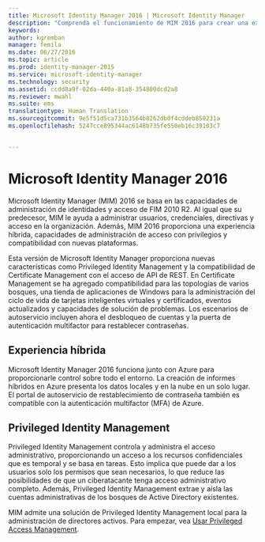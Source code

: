 ```yaml
---
title: Microsoft Identity Manager 2016 | Microsoft Identity Manager
description: "Comprenda el funcionamiento de MIM 2016 para crear una experiencia de administración de identidades más segura y más cómoda en la nube y en ubicaciones locales."
keywords: 
author: kgremban
manager: femila
ms.date: 06/27/2016
ms.topic: article
ms.prod: identity-manager-2015
ms.service: microsoft-identity-manager
ms.technology: security
ms.assetid: ccdd8a9f-02da-440a-81a8-354800dcd2a8
ms.reviewer: mwahl
ms.suite: ems
translationtype: Human Translation
ms.sourcegitcommit: 9e5f51d5ca731b3564b8262db0f4cddeb850231a
ms.openlocfilehash: 5247cce895344ac6148b735fe550eb16c39103c7


---
```


# Microsoft Identity Manager 2016
Microsoft Identity Manager (MIM) 2016 se basa en las capacidades de administración de identidades y acceso de FIM 2010 R2. Al igual que su predecesor, MIM le ayuda a administrar usuarios, credenciales, directivas y acceso en la organización.  Además, MIM 2016 proporciona una experiencia híbrida, capacidades de administración de acceso con privilegios y compatibilidad con nuevas plataformas.

Esta versión de Microsoft Identity Manager proporciona nuevas características como Privileged Identity Management y la compatibilidad de Certificate Management con el acceso de API de REST. En Certificate Management se ha agregado compatibilidad para las topologías de varios bosques, una tienda de aplicaciones de Windows para la administración del ciclo de vida de tarjetas inteligentes virtuales y certificados, eventos actualizados y capacidades de solución de problemas. Los escenarios de autoservicio incluyen ahora el desbloqueo de cuentas y la puerta de autenticación multifactor para restablecer contraseñas.

## Experiencia híbrida
Microsoft Identity Manager 2016 funciona junto con Azure para proporcionarle control sobre todo el entorno. La creación de informes híbridos en Azure presenta los datos locales y en la nube en un solo lugar. El portal de autoservicio de restablecimiento de contraseña también es compatible con la autenticación multifactor (MFA) de Azure.

## Privileged Identity Management
Privileged Identity Management controla y administra el acceso administrativo, proporcionando un acceso a los recursos confidenciales que es temporal y se basa en tareas. Esto implica que puede dar a los usuarios solo los permisos que sean necesarios, lo que reduce las posibilidades de que un ciberatacante tenga acceso administrativo completo. Además, Privileged Identity Management extrae y aísla las cuentas administrativas de los bosques de Active Directory existentes.

MIM admite una solución de Privileged Identity Management local para la administración de directores activos. Para empezar, vea [Usar Privileged Access Management](/microsoft-identity-manager/pam/privileged-identity-management-for-active-directory-domain-services).



<!--HONumber=Jul16_HO3-->


